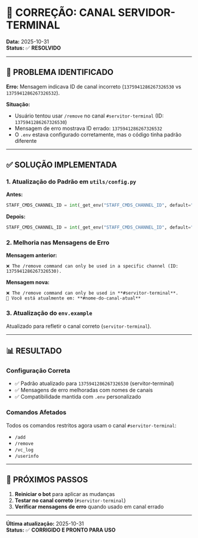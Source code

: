 # 🔧 CORREÇÃO: CANAL SERVIDOR-TERMINAL

**Data:** 2025-10-31  
**Status:** ✅ **RESOLVIDO**

---

## 🎯 PROBLEMA IDENTIFICADO

**Erro:** Mensagem indicava ID de canal incorreto (`1375941286267326530` vs `1375941286267326532`).

**Situação:**
- Usuário tentou usar `/remove` no canal `#servitor-terminal` (ID: `1375941286267326530`)
- Mensagem de erro mostrava ID errado: `1375941286267326532`
- O `.env` estava configurado corretamente, mas o código tinha padrão diferente

---

## ✅ SOLUÇÃO IMPLEMENTADA

### 1. Atualização do Padrão em `utils/config.py`

**Antes:**
```python
STAFF_CMDS_CHANNEL_ID = int(_get_env("STAFF_CMDS_CHANNEL_ID", default="1375941286267326532"))
```

**Depois:**
```python
STAFF_CMDS_CHANNEL_ID = int(_get_env("STAFF_CMDS_CHANNEL_ID", default="1375941286267326530"))
```

### 2. Melhoria nas Mensagens de Erro

**Mensagem anterior:**
```
❌ The /remove command can only be used in a specific channel (ID: 1375941286267326530).
```

**Mensagem nova:**
```
❌ The /remove command can only be used in **#servitor-terminal**.
📍 Você está atualmente em: **#nome-do-canal-atual**
```

### 3. Atualização do `env.example`

Atualizado para refletir o canal correto (`servitor-terminal`).

---

## 📊 RESULTADO

### Configuração Correta

- ✅ Padrão atualizado para `1375941286267326530` (servitor-terminal)
- ✅ Mensagens de erro melhoradas com nomes de canais
- ✅ Compatibilidade mantida com `.env` personalizado

### Comandos Afetados

Todos os comandos restritos agora usam o canal `#servitor-terminal`:
- `/add`
- `/remove`
- `/vc_log`
- `/userinfo`

---

## 🔧 PRÓXIMOS PASSOS

1. **Reiniciar o bot** para aplicar as mudanças
2. **Testar no canal correto** (`#servitor-terminal`)
3. **Verificar mensagens de erro** quando usado em canal errado

---

**Última atualização:** 2025-10-31  
**Status:** ✅ **CORRIGIDO E PRONTO PARA USO**

